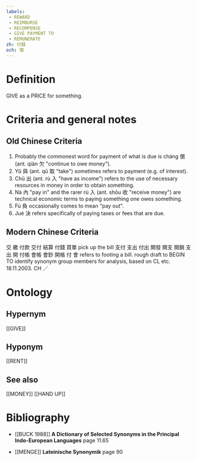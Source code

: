 ```yaml
---
labels: 
 - REWARD
 - REIMBURSE
 - RECOMPENSE
 - GIVE PAYMENT TO
 - REMUNERATE
zh: 付錢
och: 償
---
```


# Definition
GIVE as a PRICE for something.
# Criteria and general notes
## Old Chinese Criteria
1. Probably the commonest word for payment of what is due is cháng 償 (ant. qiàn 欠 "continue to owe money").
2. Yǔ 與 (ant. qǔ 取 "take") sometimes refers to payment (e.g. of interest).
3. Chū 出 (ant. rù 入 "have as income") refers to the use of necessary resources in money in order to obtain something.
4. Nà 內 "pay in" and the rarer rù 入 (ant. shōu 收 "receive money") are technical economic terms to paying something one owes something.
5. Fù 負 occasionally comes to mean "pay out".
6. Jué 決 refers specifically of paying taxes or fees that are due.
## Modern Chinese Criteria
交
繳
付款
交付
結算
付錢
買單 pick up the bill
支付
支出
付出
開發
開支
開銷
支
出
開
付帳
會帳
會鈔
開帳
付
會 refers to footing a bill.
rough draft to BEGIN TO identify synonym group members for analysis, based on CL etc. 18.11.2003. CH ／
# Ontology

## Hypernym
[[GIVE]]
## Hyponym
[[RENT]]
## See also
[[MONEY]]
[[HAND UP]]
# Bibliography
- [[BUCK 1988]]
**A Dictionary of Selected Synonyms in the Principal Indo-European Languages** page 11.65

- [[MENGE]]
**Lateinische Synonymik** page 90
